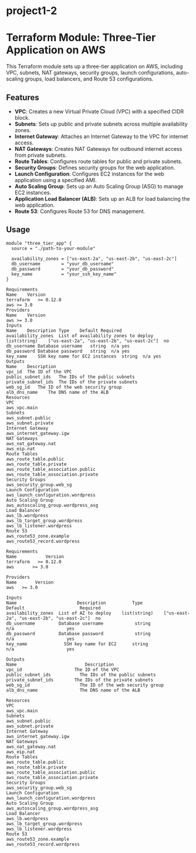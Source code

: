 # project1-2
# Terraform Module: Three-Tier Application on AWS


This Terraform module sets up a three-tier application on AWS, including VPC, subnets, NAT gateways, security groups, launch configurations, auto-scaling groups, load balancers, and Route 53 configurations.

## Features

- **VPC**: Creates a new Virtual Private Cloud (VPC) with a specified CIDR block.
- **Subnets**: Sets up public and private subnets across multiple availability zones.
- **Internet Gateway**: Attaches an Internet Gateway to the VPC for internet access.
- **NAT Gateways**: Creates NAT Gateways for outbound internet access from private subnets.
- **Route Tables**: Configures route tables for public and private subnets.
- **Security Groups**: Defines security groups for the web application.
- **Launch Configuration**: Configures EC2 instances for the web application using a specified AMI.
- **Auto Scaling Group**: Sets up an Auto Scaling Group (ASG) to manage EC2 instances.
- **Application Load Balancer (ALB)**: Sets up an ALB for load balancing the web application.
- **Route 53**: Configures Route 53 for DNS management.


## Usage

```hcl
module "three_tier_app" {
  source = "./path-to-your-module"

  availability_zones = ["us-east-2a", "us-east-2b", "us-east-2c"]
  db_username        = "your_db_username"
  db_password        = "your_db_password"
  key_name           = "your_ssh_key_name"
}

Requirements
Name	Version
terraform	>= 0.12.0
aws	>= 3.0
Providers
Name	Version
aws	>= 3.0
Inputs
Name	Description	Type	Default	Required
availability_zones	List of availability zones to deploy	list(string)	["us-east-2a", "us-east-2b", "us-east-2c"]	no
db_username	Database username	string	n/a	yes
db_password	Database password	string	n/a	yes
key_name	SSH key name for EC2 instances	string	n/a	yes
Outputs
Name	Description
vpc_id	The ID of the VPC
public_subnet_ids	The IDs of the public subnets
private_subnet_ids	The IDs of the private subnets
web_sg_id	The ID of the web security group
alb_dns_name	The DNS name of the ALB
Resources
VPC
aws_vpc.main
Subnets
aws_subnet.public
aws_subnet.private
Internet Gateway
aws_internet_gateway.igw
NAT Gateways
aws_nat_gateway.nat
aws_eip.nat
Route Tables
aws_route_table.public
aws_route_table.private
aws_route_table_association.public
aws_route_table_association.private
Security Groups
aws_security_group.web_sg
Launch Configuration
aws_launch_configuration.wordpress
Auto Scaling Group
aws_autoscaling_group.wordpress_asg
Load Balancer
aws_lb.wordpress
aws_lb_target_group.wordpress
aws_lb_listener.wordpress
Route 53
aws_route53_zone.example
aws_route53_record.wordpress

Requirements
Name	       Version
terraform	>= 0.12.0
aws	      >= 3.0

Providers
Name	   Version
aws   >= 3.0

Inputs
Name	                   Description	        Type	                   Default	                   Required
availability_zones	List of AZ to deploy	list(string)	["us-east-2a", "us-east-2b", "us-east-2c"]	no
db_username	        Database username	         string	                       n/a	                  yes
db_password	        Database password	         string	                       n/a	                  yes
key_name	          SSH key name for EC2     	string	                       n/a	                  yes  

Outputs
Name	                      Description
vpc_id	                  The ID of the VPC
public_subnet_ids	        The IDs of the public subnets
private_subnet_ids	      The IDs of the private subnets
web_sg_id	                The ID of the web security group
alb_dns_name	            The DNS name of the ALB

Resources
VPC
aws_vpc.main
Subnets
aws_subnet.public
aws_subnet.private
Internet Gateway
aws_internet_gateway.igw
NAT Gateways
aws_nat_gateway.nat
aws_eip.nat
Route Tables
aws_route_table.public
aws_route_table.private
aws_route_table_association.public
aws_route_table_association.private
Security Groups
aws_security_group.web_sg
Launch Configuration
aws_launch_configuration.wordpress
Auto Scaling Group
aws_autoscaling_group.wordpress_asg
Load Balancer
aws_lb.wordpress
aws_lb_target_group.wordpress
aws_lb_listener.wordpress
Route 53
aws_route53_zone.example
aws_route53_record.wordpress


